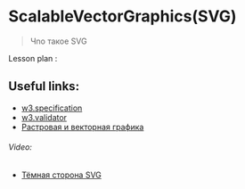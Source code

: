 ﻿# ScalableVectorGraphics(SVG)
> Чnо такое SVG

Lesson plan :


## Useful links:
+ [w3.specification](https://html.spec.whatwg.org/multipage/)
+ [w3.validator](https://validator.w3.org/)
+ [Растровая и векторная графика](https://htmlacademy.ru/blog/boost/frontend/rastr-vector)

###### Video:
+ [Тёмная сторона SVG](https://youtu.be/pnWy3c3F-t8?list=RDCMUCY35dlJe-V5J_IqzU-XksAg)